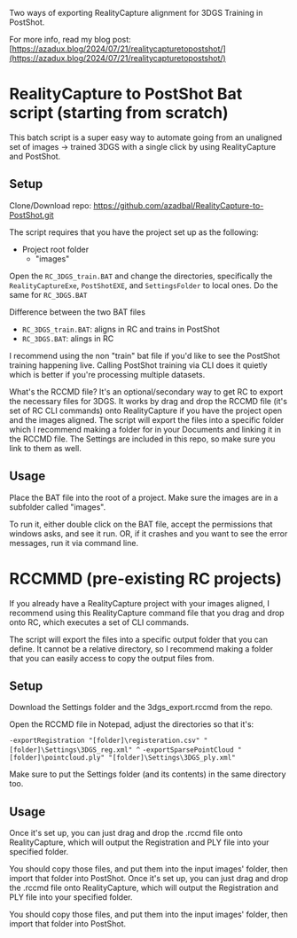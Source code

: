 Two ways of exporting RealityCapture alignment for 3DGS Training in PostShot.

For more info, read my blog post: [https://azadux.blog/2024/07/21/realitycapturetopostshot/](https://azadux.blog/2024/07/21/realitycapturetopostshot/)

# RealityCapture to PostShot Bat script (starting from scratch)
This batch script is a super easy way to automate going from an unaligned set of images -> trained 3DGS with a single click by using RealityCapture and PostShot.

## Setup

Clone/Download repo: https://github.com/azadbal/RealityCapture-to-PostShot.git

The script requires that you have the project set up as the following:
- Project root folder
  - "images"

Open the `RC_3DGS_train.BAT` and change the directories, specifically the `RealityCaptureExe`, `PostShotEXE`, and `SettingsFolder` to local ones. Do the same for `RC_3DGS.BAT`

Difference between the two BAT files
- `RC_3DGS_train.BAT`: aligns in RC and trains in PostShot
- `RC_3DGS.BAT`: alings in RC

I recommend using the non "train" bat file if you'd like to see the PostShot training happening live. Calling PostShot training via CLI does it quietly which is better if you're processing multiple datasets. 

What's the RCCMD file? It's an optional/secondary way to get RC to export the necessary files for 3DGS. It works by drag and drop the RCCMD file (it's set of RC CLI commands) onto RealityCapture if you have the project open and the images aligned. The script will export the files into a specific folder which I recommend making a folder for in your Documents and linking it in the RCCMD file. The Settings are included in this repo, so make sure you link to them as well. 
## Usage

Place the BAT file into the root of a project. Make sure the images are in a subfolder called "images". 

To run it, either double click on the BAT file, accept the permissions that windows asks, and see it run. OR, if it crashes and you want to see the error messages, run it via command line.




# RCCMMD (pre-existing RC projects)

If you already have a RealityCapture project with your images aligned, I recommend using this RealityCapture command file that you drag and drop onto RC, which executes a set of CLI commands. 

The script will export the files into a specific output folder that you can define. It cannot be a relative directory, so I recommend making a folder that you can easily access to copy the output files from. 

## Setup

Download the Settings folder and the 3dgs_export.rccmd from the repo.

Open the RCCMD file in Notepad, adjust the directories so that it's:

`-exportRegistration "[folder]\registeration.csv" "[folder]\Settings\3DGS_reg.xml" ^`
`-exportSparsePointCloud "[folder]\pointcloud.ply" "[folder]\Settings\3DGS_ply.xml"`

Make sure to put the Settings folder (and its contents) in the same directory too. 

## Usage
Once it's set up, you can just drag and drop the .rccmd file onto RealityCapture, which will output the Registration and PLY file into your specified folder.

You should copy those files, and put them into the input images' folder, then import that folder into PostShot.
Once it's set up, you can just drag and drop the .rccmd file onto RealityCapture, which will output the Registration and PLY file into your specified folder. 

You should copy those files, and put them into the input images' folder, then import that folder into PostShot.
